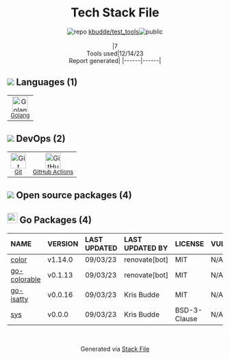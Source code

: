 <!--
&lt;--- Readme.md Snippet without images Start ---&gt;
## Tech Stack
kbudde/test_tools is built on the following main stack:

- [Golang](http://golang.org/) – Languages
- [GitHub Actions](https://github.com/features/actions) – Continuous Integration

Full tech stack [here](/techstack.md)

&lt;--- Readme.md Snippet without images End ---&gt;

&lt;--- Readme.md Snippet with images Start ---&gt;
## Tech Stack
kbudde/test_tools is built on the following main stack:

- <img width='25' height='25' src='https://img.stackshare.io/service/1005/O6AczwfV_400x400.png' alt='Golang'/> [Golang](http://golang.org/) – Languages
- <img width='25' height='25' src='https://img.stackshare.io/service/11563/actions.png' alt='GitHub Actions'/> [GitHub Actions](https://github.com/features/actions) – Continuous Integration

Full tech stack [here](/techstack.md)

&lt;--- Readme.md Snippet with images End ---&gt;
-->
<div align="center">

# Tech Stack File
![](https://img.stackshare.io/repo.svg "repo") [kbudde/test_tools](https://github.com/kbudde/test_tools)![](https://img.stackshare.io/public_badge.svg "public")
<br/><br/>
|7<br/>Tools used|12/14/23 <br/>Report generated|
|------|------|
</div>

## <img src='https://img.stackshare.io/languages.svg'/> Languages (1)
<table><tr>
  <td align='center'>
  <img width='36' height='36' src='https://img.stackshare.io/service/1005/O6AczwfV_400x400.png' alt='Golang'>
  <br>
  <sub><a href="http://golang.org/">Golang</a></sub>
  <br>
  <sub></sub>
</td>

</tr>
</table>

## <img src='https://img.stackshare.io/devops.svg'/> DevOps (2)
<table><tr>
  <td align='center'>
  <img width='36' height='36' src='https://img.stackshare.io/service/1046/git.png' alt='Git'>
  <br>
  <sub><a href="http://git-scm.com/">Git</a></sub>
  <br>
  <sub></sub>
</td>

<td align='center'>
  <img width='36' height='36' src='https://img.stackshare.io/service/11563/actions.png' alt='GitHub Actions'>
  <br>
  <sub><a href="https://github.com/features/actions">GitHub Actions</a></sub>
  <br>
  <sub></sub>
</td>

</tr>
</table>


## <img src='https://img.stackshare.io/group.svg' /> Open source packages (4)</h2>

## <img width='24' height='24' src='https://img.stackshare.io/service/21112/default_1346bbda8fe03e4dce5601323a3ca47a10c1ae36.png'/> Go Packages (4)

|NAME|VERSION|LAST UPDATED|LAST UPDATED BY|LICENSE|VULNERABILITIES|
|:------|:------|:------|:------|:------|:------|
|[color](https://pkg.go.dev/github.com/fatih/color)|v1.14.0|09/03/23|renovate[bot] |MIT|N/A|
|[go-colorable](https://pkg.go.dev/github.com/mattn/go-colorable)|v0.1.13|09/03/23|renovate[bot] |MIT|N/A|
|[go-isatty](https://pkg.go.dev/github.com/mattn/go-isatty)|v0.0.16|09/03/23|Kris Budde |MIT|N/A|
|[sys](https://pkg.go.dev/golang.org/x/sys)|v0.0.0|09/03/23|Kris Budde |BSD-3-Clause|N/A|

<br/>
<div align='center'>

Generated via [Stack File](https://github.com/marketplace/stack-file)
